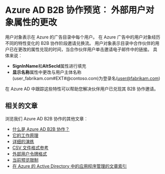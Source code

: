 <properties
   pageTitle="外部用户对象属性更改的 Azure 活动目录 B2B 协作预览 |Microsoft Azure"
   description="Azure 的活动目录 B2B 支持您跨公司的关系通过有选择地访问企业应用程序的业务合作伙伴"
   services="active-directory"
   documentationCenter=""
   authors="viv-liu"
   manager="cliffdi"
   editor=""
   tags=""/>

<tags
   ms.service="active-directory"
   ms.devlang="NA"
   ms.topic="article"
   ms.tgt_pltfrm="NA"
   ms.workload="na"
   ms.date="05/09/2016"
   ms.author="viviali"/>

# <a name="azure-ad-b2b-collaboration-preview-external-user-object-attribute-changes"></a>Azure AD B2B 协作预览︰ 外部用户对象属性的更改

用户对象表示在 Azure 的广告目录中每个用户。 在 Azure 广告中的用户对象经历不同的特性变化的 B2B 协作阶段邀请兑换流。 用户对象表示目录中合作伙伴的用户已在更改的属性兑现的时间，当合作伙伴用户单击邀请电子邮件中的链接。 具体来说︰

- **SignInName**和**AltSecId**属性进行填充
- **显示名称**属性中更改与用户主体名称(user_fabrikam.com#EXT#@contoso.com)为登录名(user@fabrikam.com)

在 Azure AD 中跟踪这些特性可以帮助您解决伙伴用户已兑现其 B2B 协作邀请。

## <a name="related-articles"></a>相关的文章
浏览我们 Azure AD B2B 协作的其他文章︰

- [什么是 Azure AD B2B 协作？](active-directory-b2b-what-is-azure-ad-b2b.md)
- [它的工作原理](active-directory-b2b-how-it-works.md)
- [详细的演练](active-directory-b2b-detailed-walkthrough.md)
- [CSV 文件格式参考](active-directory-b2b-references-csv-file-format.md)
- [外部用户令牌格式](active-directory-b2b-references-external-user-token-format.md)
- [当前预览限制](active-directory-b2b-current-preview-limitations.md)
- [在 Azure 的 Active Directory 中的应用程序管理的文章索引](active-directory-apps-index.md)
